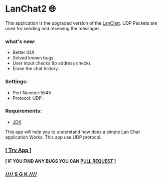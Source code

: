 # LanChat2 :globe_with_meridians:
This application is the upgraded version of the [LanChat](https://github.com/0xpulsar/LanChat). UDP Packets are used for sending and receiving the messages.

### what's new:
* Better GUI.
* Solved known bugs.
* User input checks (Ip address check).
* Erase the chat history.

### Settings:
* Port Number:5545 .
* Protocol: UDP .
### Requirements:
* [JDK](http://www.oracle.com/technetwork/java/javase/downloads/jdk8-downloads-2133151.html)


This app will help you to understand how does a simple Lan Chat application Works. This app use UDP protocol.
### [[ Try App ]](https://github.com/0xpulsar/LanChat2/raw/master/LanChat.jar)
**[ IF YOU FIND ANY BUGS YOU CAN [PULL REQUEST](https://github.com/0xpulsar/LanChat2/pulls) ]**
### [//// S G K ////](http://sgkcreations.blogspot.in)
